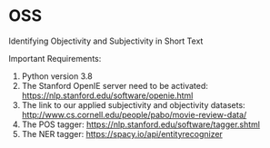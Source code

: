 # OSS
Identifying Objectivity and Subjectivity in Short Text


Important Requirements:

1. Python version 3.8
2. The Stanford OpenIE server need to be activated: https://nlp.stanford.edu/software/openie.html
3. The link to our applied subjectivity and objectivity datasets: http://www.cs.cornell.edu/people/pabo/movie-review-data/
4. The POS tagger: https://nlp.stanford.edu/software/tagger.shtml
5. The NER tagger: https://spacy.io/api/entityrecognizer
